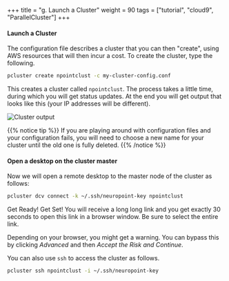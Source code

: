 +++
title = "g. Launch a Cluster"
weight = 90
tags = ["tutorial", "cloud9", "ParallelCluster"]
+++
#### Launch a Cluster

The configuration file describes a cluster that you can then "create",
using AWS resources that will then incur a cost. To create the
cluster, type the following.

```bash
pcluster create npointclust -c my-cluster-config.conf
```

This creates a cluster called `npointclust`. The process takes a
little time, during which you will get status updates. At the end you
will get output that looks like this (your IP addresses will be different).

![Cluster output](/images/neuropoint/clusterout.png)

{{% notice tip %}}
If you are playing around with configuration files and your 
configuration fails, you will need to choose a new name for your 
cluster until the old one is fully deleted. 
{{% /notice %}}


#### Open a desktop on the cluster master
Now we will open a remote desktop to the master node of the cluster as follows:

```bash
pcluster dcv connect -k ~/.ssh/neuropoint-key npointclust
```

Get Ready!  Get Set! You will receive a long long link and you get exactly 30
seconds to open this link in a browser window. Be sure to select the
entire link.

Depending on your browser, you might get a warning. You can bypass
this by clicking *Advanced* and then *Accept the Risk and Continue*.

You can also use `ssh` to access the cluster as follows.
```bash
pcluster ssh npointclust -i ~/.ssh/neuropoint-key
```






